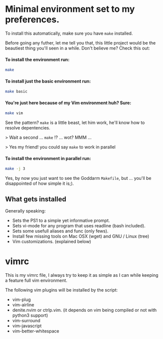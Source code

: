 # Minimal environment set to my preferences.

To install this automatically, make sure you have `make` installed.

Before going any futher, let me tell you that, this little project would be the beautiest thing
you'll seen in a while. Don't believe me? Check this out:

#### To install the environment run:
```sh
make
```

#### To install just the basic environment run:
```sh
make basic
```

#### You're just here because of my Vim environment huh? Sure:
```sh
make vim
```

See the pattern? `make` is a little beast, let him work, he'll know how to resolve depentencies.

&gt; Wait a second ... `make` !? ... wot? MMM ...

&gt; Yes my friend! you could say `make` to work in parallel

#### To install the environment in parallel run:
```sh
make -j 3
```

Yes, by now you just want to see the Goddarm `Makefile`, but ... you'll be disappointed of how simple it is;).

## What gets installed

Generally speaking:
   * Sets the PS1 to a simple yet informative prompt.
   * Sets vi-mode for any program that uses readline (bash included).
   * Sets some usefull aliases and func (only fews).
   * Install few missing tools on Mac OSX (wget) and GNU / Linux (tree)
   * Vim customizations. (explained below)

vimrc
=====
This is my vimrc file, I always try to keep it as simple as I can while
keeping a feature full vim environment.

The following vim plugins will be installed by the script:
   * vim-plug
   * vim-airline
   * denite.nvim or ctrlp.vim. (it depends on vim being compiled or not with python3 support)
   * vim-surround
   * vim-javascript
   * vim-better-whitespace
